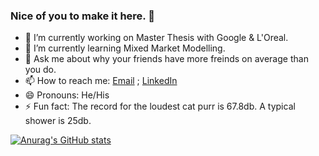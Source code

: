 ### Nice of you to make it here.  👋

- 🔭 I’m currently working on Master Thesis with Google & L'Oreal.
- 🌱 I’m currently learning Mixed Market Modelling.
- 💬 Ask me about why your friends have more freinds on average than you do.
- 📫 How to reach me: [Email](dbhowmick21@gsb.columbia.edu) ; [LinkedIn](www.linkedin.com/in/dbhowmick)
- 😄 Pronouns: He/His
- ⚡ Fun fact: The record for the loudest cat purr is 67.8db. A typical shower is 25db.

[![Anurag's GitHub stats](https://github-readme-stats.vercel.app/api?username=debopriyobhowmick)](https://github.com/anuraghazra/github-readme-stats)
